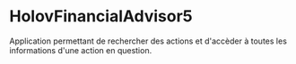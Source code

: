 # HolovFinancialAdvisor5
Application permettant de rechercher des actions et d'accèder à toutes les informations d'une action en question. 
